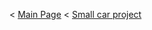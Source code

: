 < [Main Page](https://enginebeast.github.io/) < [Small car project](https://enginebeast.github.io/smallcar)

